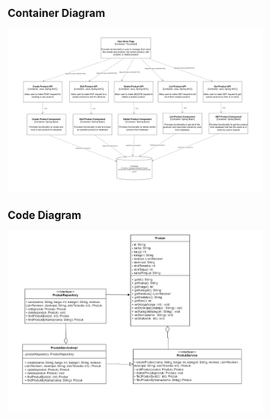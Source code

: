 ## Container Diagram
![](img/Adpro%20TK%20Class%20Diagram-CD_Product%20(1).jpg)
## Code Diagram
![](img/Adpro%20TK%20Class%20Diagram-Code%20Diagram%20Product%20(4).jpg)